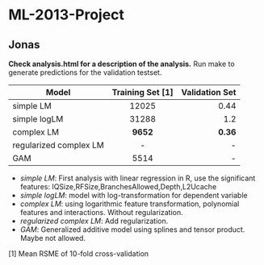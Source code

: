 ML-2013-Project
===============

Jonas
---
**Check analysis.html for a description of the analysis.**
Run make to generate predictions for the validation testset.

| Model        | Training Set [1]   | Validation Set  |
| -------------     |:-------------:| -----:|
| simple LM                 | 12025 | 0.44  |
| simple logLM              | 31288 | 1.2   |
| complex LM                | **9652**  | **0.36**  |
| regularized complex LM    |   -    |   -    |
| GAM                       |   5514    |   -   |

-   *simple LM*: First analysis with linear regression in R, use the significant features: IQSize,RFSize,BranchesAllowed,Depth,L2Ucache
-   *simple logLM*: model with log-transformation for dependent variable
-   *complex LM*: using logarithmic feature transformation, polynomial features and interactions. Without regularization.
-   *regularized complex LM*: Add regularization.
-   *GAM*: Generalized additive model using splines and tensor product. Maybe not allowed.

[1] Mean RSME of 10-fold cross-validation
